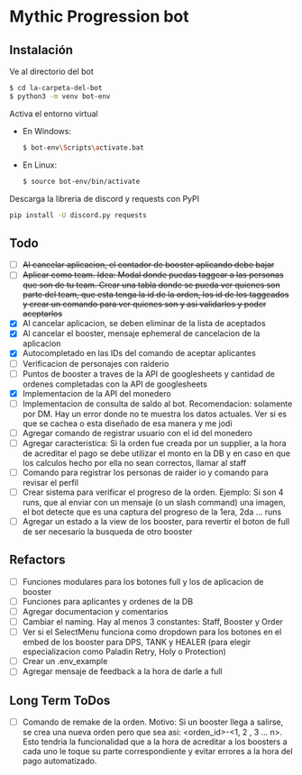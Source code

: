 # Mythic Progression bot

## Instalación
Ve al directorio del bot
```bash
$ cd la-carpeta-del-bot
$ python3 -m venv bot-env
```
Activa el entorno virtual

- En Windows:
    ```bash
    $ bot-env\Scripts\activate.bat
    ```
- En Linux:

    ```bash
    $ source bot-env/bin/activate
    ```
Descarga la libreria de discord y requests con PyPI
```bash
pip install -U discord.py requests
```

## Todo
- [ ] ~~Al cancelar aplicacion, el contador de booster aplicando debe bajar~~
- [ ] ~~Aplicar como team. Idea: Modal donde puedas taggear a las personas que son de tu team. Crear una tabla donde se pueda ver quienes son parte del team, que esta tenga la id de la orden, los id de los taggeados y crear un comando para ver quienes son y asi validarlos y poder aceptarlos~~
- [x] Al cancelar aplicacion, se deben eliminar de la lista de aceptados
- [x] Al cancelar el booster, mensaje ephemeral de cancelacion de la aplicacion
- [x] Autocompletado en las IDs del comando de aceptar aplicantes
- [ ] Verificacion de personajes con raiderio
- [ ] Puntos de booster a traves de la API de googlesheets y cantidad de ordenes completadas con la API de googlesheets
- [x] Implementacion de la API del monedero
- [ ] Implementacion de consulta de saldo al bot. Recomendacion: solamente por DM. Hay un error donde no te muestra los datos actuales. Ver si es que se cachea o esta diseñado de esa manera y me jodi
- [ ] Agregar comando de registrar usuario con el id del monedero
- [ ] Agregar caracteristica: Si la orden fue creada por un supplier, a la hora de acreditar el pago se debe utilizar el monto en la DB y en caso en que los calculos hecho por ella no sean correctos, llamar al staff
- [ ] Comando para registrar los personas de raider io y comando para revisar el perfil
- [ ] Crear sistema para verificar el progreso de la orden. Ejemplo: Si son 4 runs, que al enviar con un mensaje (o un slash command) una imagen, el bot detecte que es una captura del progreso de la 1era, 2da ... runs
- [ ] Agregar un estado a la view de los booster, para revertir el boton de full de ser necesario la busqueda de otro booster

## Refactors
- [ ] Funciones modulares para los botones full y los de aplicacion de booster
- [ ] Funciones para aplicantes y ordenes de la DB
- [ ] Agregar documentacion y comentarios
- [ ] Cambiar el naming. Hay al menos 3 constantes: Staff, Booster y Order
- [ ] Ver si el SelectMenu funciona como dropdown para los botones en el embed de los booster para DPS, TANK y HEALER (para elegir especializacion como Paladin Retry, Holy o Protection)
- [ ] Crear un .env_example
- [ ] Agregar mensaje de feedback a la hora de darle a full

## Long Term ToDos
- [ ] Comando de remake de la orden. Motivo: Si un booster llega a salirse, se crea una nueva orden pero que sea asi: <orden_id>-<1, 2 , 3 ... n>. Esto tendria la funcionalidad que a la hora de acreditar a los boosters a cada uno le toque su parte correspondiente y evitar errores a la hora del pago automatizado.